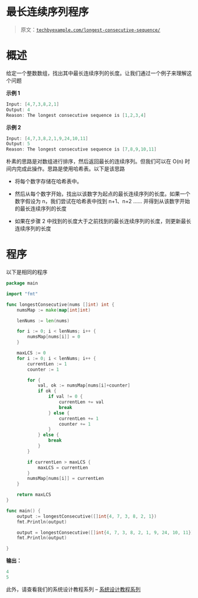 # 最长连续序列程序

> 原文：[`techbyexample.com/longest-consecutive-sequence/`](https://techbyexample.com/longest-consecutive-sequence/)

# **概述**

给定一个整数数组，找出其中最长连续序列的长度。让我们通过一个例子来理解这个问题

**示例 1**

```go
Input: [4,7,3,8,2,1]
Output: 4
Reason: The longest consecutive sequence is [1,2,3,4]
```

**示例 2**

```go
Input: [4,7,3,8,2,1,9,24,10,11]
Output: 5
Reason: The longest consecutive sequence is [7,8,9,10,11]
```

朴素的思路是对数组进行排序，然后返回最长的连续序列。但我们可以在 O(n) 时间内完成此操作。思路是使用哈希表。以下是该思路

+   将每个数字存储在哈希表中。

+   然后从每个数字开始，找出以该数字为起点的最长连续序列的长度。如果一个数字假设为 n，我们尝试在哈希表中找到 n+1、n+2 …… 并得到从该数字开始的最长连续序列的长度

+   如果在步骤 2 中找到的长度大于之前找到的最长连续序列的长度，则更新最长连续序列的长度

# **程序**

以下是相同的程序

```go
package main

import "fmt"

func longestConsecutive(nums []int) int {
	numsMap := make(map[int]int)

	lenNums := len(nums)

	for i := 0; i < lenNums; i++ {
		numsMap[nums[i]] = 0
	}

	maxLCS := 0
	for i := 0; i < lenNums; i++ {
		currentLen := 1
		counter := 1

		for {
			val, ok := numsMap[nums[i]+counter]
			if ok {
				if val != 0 {
					currentLen += val
					break
				} else {
					currentLen += 1
					counter += 1
				}
			} else {
				break
			}
		}

		if currentLen > maxLCS {
			maxLCS = currentLen
		}
		numsMap[nums[i]] = currentLen
	}

	return maxLCS
}

func main() {
	output := longestConsecutive([]int{4, 7, 3, 8, 2, 1})
	fmt.Println(output)

	output = longestConsecutive([]int{4, 7, 3, 8, 2, 1, 9, 24, 10, 11})
	fmt.Println(output)

}
```

**输出：**

```go
4
5
```

此外，请查看我们的系统设计教程系列 – [系统设计教程系列](https://techbyexample.com/system-design-questions/)

